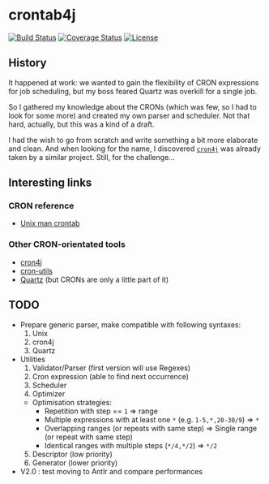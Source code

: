 # crontab4j

[![Build Status][1]][2]
[![Coverage Status][3]][4]
[![License][5]][6]

## History

It happened at work: we wanted to gain the flexibility of CRON expressions for job scheduling, but
my boss feared Quartz was overkill for a single job.

So I gathered my knowledge about the CRONs (which was few, so I had to look for some more) and
created my own parser and scheduler. Not that hard, actually, but this was a kind of a draft.

I had the wish to go from scratch and write something a bit more elaborate and clean. And when
looking for the name, I discovered [``cron4j``][8] was already taken by a similar project. Still,
for the challenge...

## Interesting links

### CRON reference

* [Unix man crontab][7]

### Other CRON-orientated tools

* [cron4j][8]
* [cron-utils][9]
* [Quartz][10] (but CRONs are only a little part of it)

## TODO

* Prepare generic parser, make compatible with following syntaxes:
  1. Unix
  2. cron4j
  3. Quartz
* Utilities
  1. Validator/Parser (first version will use Regexes)
  2. Cron expression (able to find next occurrence)
  3. Scheduler
  4. Optimizer
    * Optimisation strategies:
      * Repetition with step == ``1`` => range
      * Multiple expressions with at least one ``*`` (e.g. ``1-5,*,20-30/9``) => ``*``
      * Overlapping ranges (or repeats with same step) => Single range (or repeat with same step)
      * Identical ranges with multiple steps (``*/4,*/2``) => ``*/2``
  5. Descriptor (low priority)
  6. Generator (lower priority)
* V2.0 : test moving to Antlr and compare performances

[1]: http://img.shields.io/travis/cyChop/cron4j/master.svg
[2]: https://travis-ci.org/cyChop/cron4j
[3]: http://img.shields.io/coveralls/cyChop/cron4j/master.svg
[4]: https://coveralls.io/r/cyChop/cron4j?branch=master
[5]: https://img.shields.io/badge/license-MIT-blue.svg
[6]: http://opensource.org/licenses/MIT
[7]: http://www.unix.com/man-page/linux/5/crontab/
[8]: http://www.sauronsoftware.it/projects/cron4j/
[9]: https://github.com/jmrozanec/cron-utils
[10]: http://quartz-scheduler.org/
